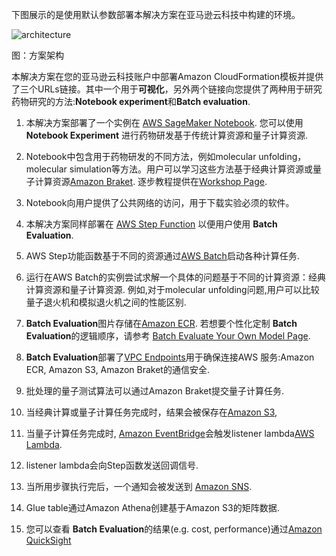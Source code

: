 下图展示的是使用默认参数部署本解决方案在亚马逊云科技中构建的环境。

![architecture](./images/arch.png)
      
图：方案架构

本解决方案在您的亚马逊云科技账户中部署Amazon CloudFormation模板并提供了三个URLs链接。其中一个用于**可视化**，另外两个链接向您提供了两种用于研究药物研究的方法:**Notebook experiment**和**Batch evaluation**.

1. 本解决方案部署了一个实例在 
[AWS SageMaker Notebook](https://docs.aws.amazon.com/sagemaker/latest/dg/nbi.html). 
您可以使用 **Notebook Experiment** 进行药物研发基于传统计算资源和量子计算资源.

2. Notebook中包含用于药物研发的不同方法，例如molecular unfolding，molecular simulation等方法。用户可以学习这些方法基于经典计算资源或量子计算资源[Amazon Braket](https://aws.amazon.com/braket/). 逐步教程提供在[Workshop Page](workshop/background.md).

3. Notebook向用户提供了公共网络的访问，用于下载实验必须的软件。

4. 本解决方案同样部署在
[AWS Step Function](https://aws.amazon.com/step-functions/) 以便用户使用
**Batch Evaluation**. 

5. AWS Step功能函数基于不同的资源通过[AWS Batch](https://aws.amazon.com/batch/)启动各种计算任务.

6. 运行在AWS Batch的实例尝试求解一个具体的问题基于不同的计算资源：经典计算资源和量子计算资源. 
例如,对于molecular unfolding问题,用户可以比较量子退火机和模拟退火机之间的性能区别. 

7. **Batch Evaluation**图片存储在[Amazon ECR](https://aws.amazon.com/ecr/). 若想要个性化定制 **Batch Evaluation**的逻辑顺序，请参考
[Batch Evaluate Your Own Model Page](workshop/a-molecular-unfolding/evaluate-your-own-model.md).

8. **Batch Evaluation**部署了[VPC Endpoints](https://docs.aws.amazon.com/vpc/latest/privatelink/vpc-endpoints.html)用于确保连接AWS 
服务:Amazon ECR, Amazon S3, Amazon Braket的通信安全.

9. 批处理的量子测试算法可以通过Amazon Braket提交量子计算任务.

10. 当经典计算或量子计算任务完成时，结果会被保存在[Amazon S3](https://aws.amazon.com/s3/),

11. 当量子计算任务完成时, 
[Amazon EventBridge](https://aws.amazon.com/eventbridge/)会触发listener lambda[AWS Lambda](https://aws.amazon.com/lambda/).

12. listener lambda会向Step函数发送回调信号.

13. 当所用步骤执行完后，一个通知会被发送到
[Amazon SNS](https://aws.amazon.com/sns/).

14. Glue table通过Amazon Athena创建基于Amazon S3的矩阵数据.

15. 您可以查看 **Batch Evaluation**的结果(e.g. cost, performance)通过[Amazon QuickSight](https://aws.amazon.com/quicksight/)



